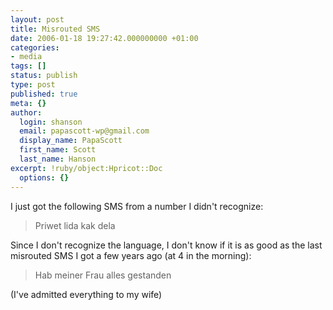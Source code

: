 ```yaml
---
layout: post
title: Misrouted SMS
date: 2006-01-18 19:27:42.000000000 +01:00
categories:
- media
tags: []
status: publish
type: post
published: true
meta: {}
author:
  login: shanson
  email: papascott-wp@gmail.com
  display_name: PapaScott
  first_name: Scott
  last_name: Hanson
excerpt: !ruby/object:Hpricot::Doc
  options: {}
---
```

<p>I just got the following SMS from a number I didn't recognize:</p>
<blockquote><p>Priwet lida kak dela</p></blockquote>
<p>Since I don't recognize the language, I don't know if it is as good as the last misrouted SMS I got a few years ago (at 4 in the morning):</p>
<blockquote><p>Hab meiner Frau alles gestanden</p></blockquote>
<p>(I've admitted everything to my wife) </p>
